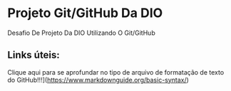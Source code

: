 # Projeto Git/GitHub Da DIO
Desafio De Projeto Da DIO Utilizando O Git/GitHub 

## Links úteis:
Clique aqui para se aprofundar no tipo de arquivo de formatação de texto do GitHub!!!](https://www.markdownguide.org/basic-syntax/)
